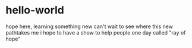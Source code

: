 # hello-world
hope here, learning something new can't wait to see where this new pathtakes me
i hope to have a show to help people one day called "ray of hope"
